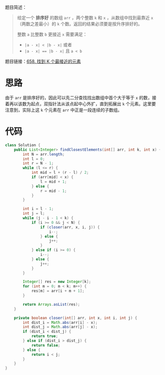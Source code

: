 题目简述：

> 给定一个 **排序好** 的数组 `arr` ，两个整数 `k` 和 `x` ，从数组中找到最靠近 `x`（两数之差最小）的 `k` 个数。返回的结果必须要是按升序排好的。
>
> 整数 `a` 比整数 `b` 更接近 `x` 需要满足：
>
> - `|a - x| < |b - x|` 或者
> - `|a - x| == |b - x|` 且 `a < b`

题目链接：[658. 找到 K 个最接近的元素](https://leetcode.cn/problems/find-k-closest-elements/)

# 思路

由于 `arr` 是排序好的，因此可以先二分查找找出数组中首个大于等于 `x` 的数，接着再以该数为起点，双指针法从该点起中心外扩，直到拓展出 `k` 个元素。这里要注意到，实际上这 `k` 个元素在 `arr` 中正是一段连续的子数组。

# 代码

```java
class Solution {
    public List<Integer> findClosestElements(int[] arr, int k, int x) {
        int N = arr.length;
        int l = 0;
        int r = N - 1;
        while (l <= r) {
            int mid = l + (r - l) / 2;
            if (arr[mid] < x) {
                l = mid + 1;
            } else {
                r = mid - 1;
            }
        }

        int i = l - 1;
        int j = l;
        while (j - i - 1 < k) {
            if (i >= 0 && j < N) {
                if (closer(arr, x, i, j)) {
                    i--;
                } else {
                    j++;
                }
            } else if (i >= 0) {
                i--;
            } else {
                j++;
            }
        }

        Integer[] res = new Integer[k];
        for (int m = 0; m < k; m++) {
            res[m] = arr[i + m + 1];
        }

        return Arrays.asList(res);
    }

    private boolean closer(int[] arr, int x, int i, int j) {
        int dist_i = Math.abs(arr[i] - x);
        int dist_j = Math.abs(arr[j] - x);
        if (dist_i < dist_j) {
            return true;
        } else if (dist_i > dist_j) {
            return false;
        } else {
            return i < j;
        }
    }
}
```

